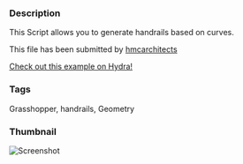 ### Description 
This Script allows you to generate handrails based on curves. 

This file has been submitted by [hmcarchitects](https://github.com/hmcarchitects)

[Check out this example on Hydra!](http://hydrashare.github.io/hydra/viewer?owner=hmcarchitects&fork=hydra&id=GH_-_G_-_Handrails_Simple)
### Tags 
Grasshopper, handrails, Geometry
### Thumbnail 
![Screenshot](https://raw.githubusercontent.com/hmcarchitects/hydra/master/GH_-_G_-_Handrails_Simple/thumbnail.png)
